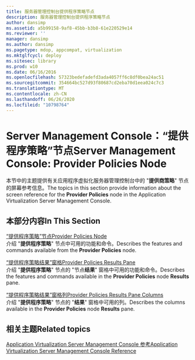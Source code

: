 ```yaml
---
title: 服务器管理控制台提供程序策略节点
description: 服务器管理控制台提供程序策略节点
author: dansimp
ms.assetid: a5b99158-9af8-45bb-b3b8-61e220529e14
ms.reviewer: ''
manager: dansimp
ms.author: dansimp
ms.pagetype: mdop, appcompat, virtualization
ms.mktglfcycl: deploy
ms.sitesec: library
ms.prod: w10
ms.date: 06/16/2016
ms.openlocfilehash: 57323bedefadefd3ada4057ff6c8df0bea24ac51
ms.sourcegitcommit: 354664bc527d93f80687cd2eba70d1eea024c7c3
ms.translationtype: MT
ms.contentlocale: zh-CN
ms.lasthandoff: 06/26/2020
ms.locfileid: "10798764"
---
```

# <span data-ttu-id="29f68-103">Server Management Console：“提供程序策略”节点</span><span class="sxs-lookup"><span data-stu-id="29f68-103">Server Management Console: Provider Policies Node</span></span>


<span data-ttu-id="29f68-104">本节中的主题提供有关应用程序虚拟化服务器管理控制台中的 "**提供商策略**" 节点的屏幕参考信息。</span><span class="sxs-lookup"><span data-stu-id="29f68-104">The topics in this section provide information about the screen reference for the **Provider Policies** node in the Application Virtualization Server Management Console.</span></span>

## <span data-ttu-id="29f68-105">本部分内容</span><span class="sxs-lookup"><span data-stu-id="29f68-105">In This Section</span></span>


<a href="" id="provider-policies-node"></a>[<span data-ttu-id="29f68-106">“提供程序策略”节点</span><span class="sxs-lookup"><span data-stu-id="29f68-106">Provider Policies Node</span></span>](provider-policies-node.md)  
<span data-ttu-id="29f68-107">介绍 "**提供程序策略**" 节点中可用的功能和命令。</span><span class="sxs-lookup"><span data-stu-id="29f68-107">Describes the features and commands available from the **Provider Policies** node.</span></span>

<a href="" id="provider-policies-results-pane"></a>[<span data-ttu-id="29f68-108">“提供程序策略结果”窗格</span><span class="sxs-lookup"><span data-stu-id="29f68-108">Provider Policies Results Pane</span></span>](provider-policies-results-pane.md)  
<span data-ttu-id="29f68-109">介绍 "**提供程序策略**" 节点的 "节点**结果**" 窗格中可用的功能和命令。</span><span class="sxs-lookup"><span data-stu-id="29f68-109">Describes the features and commands available in the **Provider Policies** node **Results** pane.</span></span>

<a href="" id="provider-policies-results-pane-columns"></a>[<span data-ttu-id="29f68-110">“提供程序策略结果”窗格列</span><span class="sxs-lookup"><span data-stu-id="29f68-110">Provider Policies Results Pane Columns</span></span>](provider-policies-results-pane-columns.md)  
<span data-ttu-id="29f68-111">介绍 "**提供程序策略**" 节点的 "**结果**" 窗格中可用的列。</span><span class="sxs-lookup"><span data-stu-id="29f68-111">Describes the columns available in the **Provider Policies** node **Results** pane.</span></span>

## <span data-ttu-id="29f68-112">相关主题</span><span class="sxs-lookup"><span data-stu-id="29f68-112">Related topics</span></span>


[<span data-ttu-id="29f68-113">Application Virtualization Server Management Console 参考</span><span class="sxs-lookup"><span data-stu-id="29f68-113">Application Virtualization Server Management Console Reference</span></span>](application-virtualization-server-management-console-reference.md)

 

 





